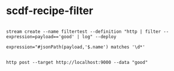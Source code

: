 # scdf-recipe-filter

```shell

stream create --name filtertest --definition "http | filter --expression=payload=='good' | log" --deploy

expression="#jsonPath(payload,'$.name') matches '\d*'

```

```shell

http post --target http://localhost:9000 --data "good"

```
